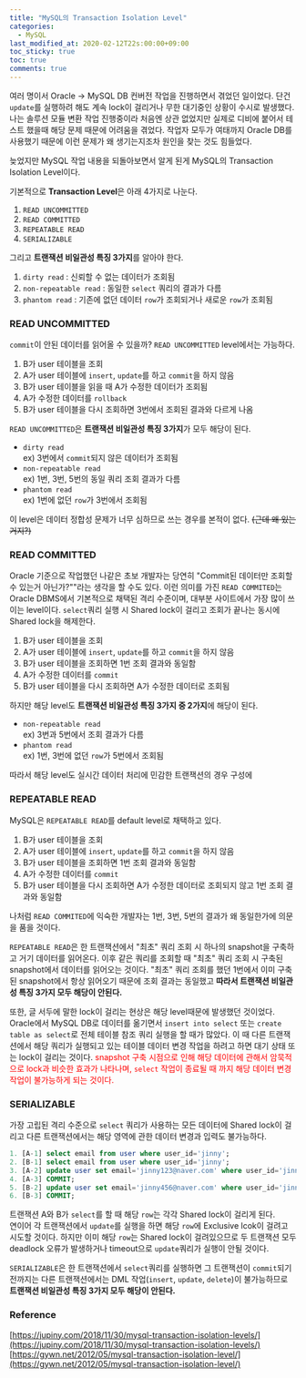 ```yaml
---
title: "MySQL의 Transaction Isolation Level"
categories:
  - MySQL
last_modified_at: 2020-02-12T22s:00:00+09:00
toc_sticky: true
toc: true
comments: true
---
```

여러 명이서 Oracle -> MySQL DB 컨버전 작업을 진행하면서 겪었던 일이었다. 단건 `update`를 실행하려 해도 계속 lock이 걸리거나 무한 대기중인 상황이 수시로 발생했다. 나는 솔루션 모듈 변환 작업 진행중이라 처음엔 상관 없었지만 실제로 디비에 붙어서 테스트 했을때 해당 문제 때문에 어려움을 겪었다. 작업자 모두가 여태까지 Oracle DB를 사용했기 때문에 이런 문제가 왜 생기는지조차 원인을 찾는 것도 힘들었다.

늦었지만 MySQL 작업 내용을 되돌아보면서 알게 된게 MySQL의 Transaction Isolation Level이다.

기본적으로 <b>Transaction Level</b>은 아래 4가지로 나눈다.
1. `READ UNCOMMITTED`
2. `READ COMMITTED`
3. `REPEATABLE READ`
4. `SERIALIZABLE`

그리고 <b>트랜잭션 비일관성 특징 3가지</b>를 알아야 한다.    
1. `dirty read` : 신뢰할 수 없는 데이터가 조회됨
2. `non-repeatable read` : 동일한 `select` 쿼리의 결과가 다름
3. `phantom read` : 기존에 없던 데이터 `row`가 조회되거나 새로운 `row`가 조회됨

### READ UNCOMMITTED
`commit`이 안된 데이터를 읽어올 수 있을까? `READ UNCOMMITTED` level에서는 가능하다.
1. B가 user 테이블을 조회
2. A가 user 테이블에 `insert`, `update`를 하고 `commit`을 하지 않음
3. B가 user 테이블을 읽을 때 A가 수정한 데이터가 조회됨
4. A가 수정한 데이터를 `rollback`
5. B가 user 테이블을 다시 조회하면 3번에서 조회된 결과와 다르게 나옴

 `READ UNCOMMITTED`은 <b>트랜잭션 비일관성 특징 3가지</b>가 모두 해당이 된다.
 - `dirty read`    
 ex) 3번에서 `commit`되지 않은 데이터가 조회됨
 - `non-repeatable read`  
 ex) 1번, 3번, 5번의 동일 쿼리 조회 결과가 다름
 - `phantom read`    
 ex) 1번에 없던 `row`가 3번에서 조회됨

이 level은 데이터 정합성 문제가 너무 심하므로 쓰는 경우를 본적이 없다. ~~(근데 왜 있는거지?)~~

### READ COMMITTED
Oracle 기준으로 작업했던 나같은 초보 개발자는 당연히 "Commit된 데이터만 조회할 수 있는거 아닌가?""라는 생각을 할 수도 있다. 이런 의미를 가진 `READ COMMITED`는 Oracle DBMS에서 기본적으로 채택된 격리 수준이며, 대부분 사이트에서 가장 많이 쓰이는 level이다. `select`쿼리 실행 시 Shared lock이 걸리고 조회가 끝나는 동시에 Shared lock을 해제한다.

1. B가 user 테이블을 조회
2. A가 user 테이블에 `insert`, `update`를 하고 `commit`을 하지 않음
3. B가 user 테이블을 조회하면 1번 조회 결과와 동일함
4. A가 수정한 데이터를 `commit`
5. B가 user 테이블을 다시 조회하면 A가 수정한 데이터로 조회됨

하지만 해당 level도 <b>트랜잭션 비일관성 특징 3가지 중 2가지</b>에 해당이 된다.
- `non-repeatable read`    
ex) 3번과 5번에서 조회 결과가 다름
- `phantom read`   
ex) 1번, 3번에 없던 `row`가 5번에서 조회됨

따라서 해당 level도 실시간 데이터 처리에 민감한 트랜잭션의 경우 구성에

### REPEATABLE READ
MySQL은 `REPEATABLE READ`를 default level로 채택하고 있다.

1. B가 user 테이블을 조회
2. A가 user 테이블에 `insert`, `update`를 하고 `commit`을 하지 않음
3. B가 user 테이블을 조회하면 1번 조회 결과와 동일함
4. A가 수정한 데이터를 `commit`
5. B가 user 테이블을 다시 조회하면 A가 수정한 데이터로 조회되지 않고 1번 조회 결과와 동일함

나처럼 `READ COMMITED`에 익숙한 개발자는 1번, 3번, 5번의 결과가 왜 동일한가에 의문을 품을 것이다.

`REPEATABLE READ`은 한 트랜잭션에서 "최초" 쿼리 조회 시 하나의 snapshot을 구축하고 거기 데이터를 읽어온다. 이후 같은 쿼리를 조회할 때 "최초" 쿼리 조회 시 구축된 snapshot에서 데이터를 읽어오는 것이다. "최초" 쿼리 조회를 했던 1번에서 이미 구축된 snapshot에서 항상 읽어오기 때문에 조회 결과는 동일했고 <b>따라서 트랜잭션 비일관성 특징 3가지 모두 해당이 안된다.</b>

또한, 글 서두에 말한 lock이 걸리는 현상은 해당 level때문에 발생했던 것이었다.        
Oracle에서 MySQL DB로 데이터를 옮기면서 `insert into select` 또는 `create table as select`로 전체 테이블 참조 쿼리 실행을 할 때가 많았다. 이 때 다른 트랜잭션에서 해당 쿼리가 실행되고 있는 테이블 데이터 변경 작업을 하려고 하면 대기 상태 또는 lock이 걸리는 것이다.
<span style="color:red">
snapshot 구축 시점으로 인해 해당 데이터에 관해서 암묵적으로 lock과 비슷한 효과가 나타나며, `select` 작업이 종료될 때 까지 해당 데이터 변경 작업이 불가능하게 되는 것이다.
</span>

### SERIALIZABLE
가장 고립된 격리 수준으로 `select` 쿼리가 사용하는 모든 데이터에 Shared lock이 걸리고 다른 트랜잭션에서는 해당 영역에 관한 데이터 변경과 입력도 불가능하다.
```sql
1. [A-1] select email from user where user_id='jinny';
2. [B-1] select email from user where user_id='jinny';
3. [A-2] update user set email='jinny123@naver.com' where user_id='jinny';
4. [A-3] COMMIT;
5. [B-2] update user set email='jinny456@naver.com' where user_id='jinny';
6. [B-3] COMMIT;
```

트랜잭션 A와 B가 `select`를 할 때 해당 `row`는 각각 Shared lock이 걸리게 된다.    
연이어 각 트랜잭션에서 `update`를 실행을 하면 해당 `row`에 Exclusive lcok이 걸려고 시도할 것이다. 하지만 이미 해당 `row`는 Shared lock이 걸려있으므로 두 트랜잭션 모두 deadlock 오류가 발생하거나 timeout으로 `update`쿼리가 실행이 안될 것이다.

`SERIALIZABLE`은 한 트랜잭션에서 `select`쿼리를 실행하면 그 트랜잭션이 `commit`되기 전까지는 다른 트랜잭션에서는 DML 작업(`insert`, `update`, `delete`)이 불가능하므로 <b>트랜잭션 비일관성 특징 3가지 모두 해당이 안된다.</b>
### Reference
[https://jupiny.com/2018/11/30/mysql-transaction-isolation-levels/](https://jupiny.com/2018/11/30/mysql-transaction-isolation-levels/)
[https://gywn.net/2012/05/mysql-transaction-isolation-level/](https://gywn.net/2012/05/mysql-transaction-isolation-level/)
